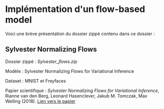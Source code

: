 # Implémentation d'un flow-based model

Voici une brève présentation du dossier zippé contenu dans ce dossier :

## Sylvester Normalizing Flows

Dossier zippé : _Sylvester_flows.zip_

Modèle : Sylvester Normalizing Flows for Variational Inference

Dataset : MNIST et Freyfaces

Papier scientifique : _Sylvester Normalizing Flows for Variational Inference_, Rianne van den Berg, Leonard Hasenclever, Jakub M. Tomczak, Max Welling (2018). [Lien vers le papier](https://arxiv.org/pdf/1803.05649v2.pdf)
